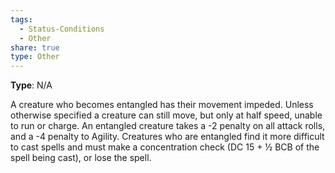 ```yaml
---
tags:
  - Status-Conditions
  - Other
share: true
type: Other
---
```


**Type**: N/A

A creature who becomes entangled has their movement impeded. Unless otherwise specified a creature can still move, but only at half speed, unable to run or charge. An entangled creature takes a -2 penalty on all attack rolls, and a -4 penalty to Agility. Creatures who are entangled find it more difficult to cast spells and must make a concentration check (DC 15 + ½ BCB of the spell being cast), or lose the spell.